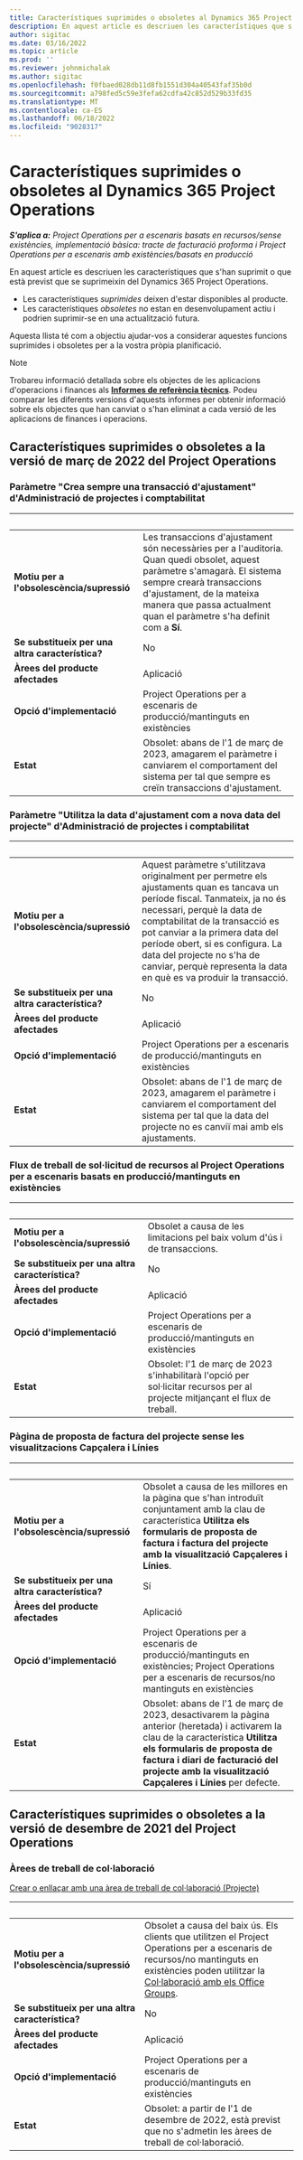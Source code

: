 ```yaml
---
title: Característiques suprimides o obsoletes al Dynamics 365 Project Operations
description: En aquest article es descriuen les característiques que s'han suprimit o que està previst que se suprimeixin del Dynamics 365 Project Operations.
author: sigitac
ms.date: 03/16/2022
ms.topic: article
ms.prod: ''
ms.reviewer: johnmichalak
ms.author: sigitac
ms.openlocfilehash: f0fbaed028db11d8fb1551d304a40543faf35b0d
ms.sourcegitcommit: a798fed5c59e3fefa62cdfa42c852d529b33fd35
ms.translationtype: MT
ms.contentlocale: ca-ES
ms.lasthandoff: 06/18/2022
ms.locfileid: "9028317"
---
```

# <a name="removed-or-deprecated-features-in-dynamics-365-project-operations"></a>Característiques suprimides o obsoletes al Dynamics 365 Project Operations

_**S'aplica a:** Project Operations per a escenaris basats en recursos/sense existències, implementació bàsica: tracte de facturació proforma i Project Operations per a escenaris amb existències/basats en producció_

En aquest article es descriuen les característiques que s'han suprimit o que està previst que se suprimeixin del Dynamics 365 Project Operations.

- Les característiques *suprimides* deixen d'estar disponibles al producte.
- Les característiques *obsoletes* no estan en desenvolupament actiu i podrien suprimir-se en una actualització futura.

Aquesta llista té com a objectiu ajudar-vos a considerar aquestes funcions suprimides i obsoletes per a la vostra pròpia planificació.

> [!NOTE]
> Trobareu informació detallada sobre els objectes de les aplicacions d'operacions i finances als [**Informes de referència tècnics**](/dynamics/s-e/global/axtechrefrep_61). Podeu comparar les diferents versions d'aquests informes per obtenir informació sobre els objectes que han canviat o s'han eliminat a cada versió de les aplicacions de finances i operacions.

## <a name="features-removed-or-deprecated-in-the-project-operations-march-2022-release"></a>Característiques suprimides o obsoletes a la versió de març de 2022 del Project Operations

### <a name="project-management-and-accounting-always-create-adjustment-transaction-parameter"></a>Paràmetre "Crea sempre una transacció d'ajustament" d'Administració de projectes i comptabilitat

| &nbsp; | &nbsp; |
|--------|--------|
| **Motiu per a l'obsolescència/supressió** | Les transaccions d'ajustament són necessàries per a l'auditoria. Quan quedi obsolet, aquest paràmetre s'amagarà. El sistema sempre crearà transaccions d'ajustament, de la mateixa manera que passa actualment quan el paràmetre s'ha definit com a **Sí**. |
| **Se substitueix per una altra característica?** | No |
| **Àrees del producte afectades** | Aplicació |
| **Opció d'implementació** | Project Operations per a escenaris de producció/mantinguts en existències |
| **Estat** | Obsolet: abans de l'1 de març de 2023, amagarem el paràmetre i canviarem el comportament del sistema per tal que sempre es creïn transaccions d'ajustament. |

### <a name="project-management-and-accounting-use-adjustment-date-as-new-project-date-parameter"></a>Paràmetre "Utilitza la data d'ajustament com a nova data del projecte" d'Administració de projectes i comptabilitat

| &nbsp; | &nbsp; |
|--------|--------|
| **Motiu per a l'obsolescència/supressió** | Aquest paràmetre s'utilitzava originalment per permetre els ajustaments quan es tancava un període fiscal. Tanmateix, ja no és necessari, perquè la data de comptabilitat de la transacció es pot canviar a la primera data del període obert, si es configura. La data del projecte no s'ha de canviar, perquè representa la data en què es va produir la transacció. |
| **Se substitueix per una altra característica?** | No |
| **Àrees del producte afectades** | Aplicació |
| **Opció d'implementació** | Project Operations per a escenaris de producció/mantinguts en existències |
| **Estat** | Obsolet: abans de l'1 de març de 2023, amagarem el paràmetre i canviarem el comportament del sistema per tal que la data del projecte no es canviï mai amb els ajustaments. |

### <a name="resource-request-workflow-in-project-operations-for-stockedproduction-based-scenarios"></a>Flux de treball de sol·licitud de recursos al Project Operations per a escenaris basats en producció/mantinguts en existències

| &nbsp; | &nbsp; |
|--------|--------|
| **Motiu per a l'obsolescència/supressió** | Obsolet a causa de les limitacions pel baix volum d'ús i de transaccions. |
| **Se substitueix per una altra característica?** | No |
| **Àrees del producte afectades** | Aplicació |
| **Opció d'implementació** | Project Operations per a escenaris de producció/mantinguts en existències |
| **Estat** | Obsolet: l'1 de març de 2023 s'inhabilitarà l'opció per sol·licitar recursos per al projecte mitjançant el flux de treball. |

### <a name="project-invoice-proposal-page-without-header-and-lines-views"></a>Pàgina de proposta de factura del projecte sense les visualitzacions Capçalera i Línies

| &nbsp; | &nbsp; |
|--------|--------|
| **Motiu per a l'obsolescència/supressió** | Obsolet a causa de les millores en la pàgina que s'han introduït conjuntament amb la clau de característica **Utilitza els formularis de proposta de factura i factura del projecte amb la visualització Capçaleres i Línies**. |
| **Se substitueix per una altra característica?** | Sí |
| **Àrees del producte afectades** | Aplicació |
| **Opció d'implementació** | Project Operations per a escenaris de producció/mantinguts en existències; Project Operations per a escenaris de recursos/no mantinguts en existències |
| **Estat** | Obsolet: abans de l'1 de març de 2023, desactivarem la pàgina anterior (heretada) i activarem la clau de la característica **Utilitza els formularis de proposta de factura i diari de facturació del projecte amb la visualització Capçaleres i Línies** per defecte. |

## <a name="features-removed-or-deprecated-in-the-project-operations-december-2021-release"></a>Característiques suprimides o obsoletes a la versió de desembre de 2021 del Project Operations

### <a name="collaboration-workspaces"></a>Àrees de treball de col·laboració

[Crear o enllaçar amb una àrea de treball de col·laboració (Projecte)](/dynamicsax-2012/appuser-itpro/create-or-link-to-a-collaboration-workspace-project)

| &nbsp; | &nbsp; |
|--------|--------|
| **Motiu per a l'obsolescència/supressió** | Obsolet a causa del baix ús. Els clients que utilitzen el Project Operations per a escenaris de recursos/no mantinguts en existències poden utilitzar la [Col·laboració amb els Office Groups](../project-management/collaboration-groups.md). |
| **Se substitueix per una altra característica?** | No |
| **Àrees del producte afectades** | Aplicació  |
| **Opció d'implementació** | Project Operations per a escenaris de producció/mantinguts en existències |
| **Estat** | Obsolet: a partir de l'1 de desembre de 2022, està previst que no s'admetin les àrees de treball de col·laboració. |
